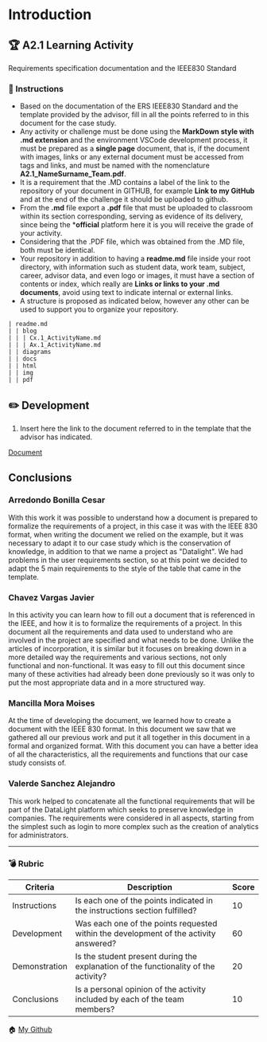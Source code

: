 # Introduction
 
## :trophy: A2.1 Learning Activity
Requirements specification documentation and the IEEE830 Standard

 
### :blue_book: Instructions
 
* Based on the documentation of the ERS IEEE830 Standard and the template provided by the advisor, fill in all the points referred to in this document for the case study.
* Any activity or challenge must be done using the **MarkDown style with .md extension** and the environment VSCode development process, it must be prepared as a **single page**  document, that is, if the document with images, links or any external document must be accessed from tags and links, and must be named with the nomenclature **A2.1_NameSurname_Team.pdf**.
* It is a requirement that the .MD contains a label of the link to the repository of your document in GITHUB, for example **Link to my GitHub** and at the end of the challenge it should be uploaded to github. 
* From the **.md** file export a **.pdf** file that must be uploaded to classroom within its section
corresponding, serving as evidence of its delivery, since being the ***official** platform here it is you will receive the grade of your activity.
* Considering that the .PDF file, which was obtained from the .MD file, both must be identical.
* Your repository in addition to having a **readme.md** file inside your root directory, with
information such as student data, work team, subject, career, advisor data, and
even logo or images, it must have a section of contents or index, which really are
**Links or links to your .md documents**, avoid using text to indicate internal or external links.
* A structure is proposed as indicated below, however any other can be used
to support you to organize your repository.

~~~
| readme.md
| | blog
| | | Cx.1_ActivityName.md
| | | Ax.1_ActivityName.md
| | diagrams
| | docs
| | html
| | img
| | pdf
~~~
 
## :pencil2: Development
 
1. Insert here the link to the document referred to in the template that the advisor has indicated.

[Document](https://github.com/JavierChavez/AnalisisSoftwareJavierCV/blob/main/PDF/ERS_IEEE830.pdf) 
## Conclusions
 
### Arredondo Bonilla Cesar
With this work it was possible to understand how a document is prepared to formalize the requirements of a project, in this case it was with the IEEE 830 format, when writing the document we relied on the example, but it was necessary to adapt it to our case study which is the conservation of knowledge, in addition to that we name a project as "Datalight". We had problems in the user requirements section, so at this point we decided to adapt the 5 main requirements to the style of the table that came in the template.
 
### Chavez Vargas Javier
In this activity you can learn how to fill out a document that is referenced in the IEEE, and how it is to formalize the requirements of a project. In this document all the requirements and data used to understand who are involved in the project are specified and what needs to be done. Unlike the articles of incorporation, it is similar but it focuses on breaking down in a more detailed way the requirements and various sections, not only functional and non-functional. It was easy to fill out this document since many of these activities had already been done previously so it was only to put the most appropriate data and in a more structured way.

### Mancilla Mora Moises
At the time of developing the document, we learned how to create a document with the IEEE 830 format. In this document we saw that we gathered all our previous work and put it all together in this document in a formal and organized format. With this document you can have a better idea of all the characteristics, all the requirements and functions that our case study consists of.
 
### Valerde Sanchez Alejandro
This work helped to concatenate all the functional requirements that will be part of the DataLight platform which seeks to preserve knowledge in companies. The requirements were considered in all aspects, starting from the simplest such as login to more complex such as the creation of analytics for administrators.

___
 
### :bomb: Rubric
 
| Criteria | Description | Score |
| ------------- | -------------------------------------------------------------------------------------------- | ------- |
| Instructions | Is each one of the points indicated in the instructions section fulfilled? | 10 |
| Development | Was each one of the points requested within the development of the activity answered? | 60 |
| Demonstration | Is the student present during the explanation of the functionality of the activity? | 20 |
| Conclusions | Is a personal opinion of the activity included by each of the team members? | 10 |
 
:house: [My Github](https://github.com/CesarArred/Analisis_Avanzado_de_Software)